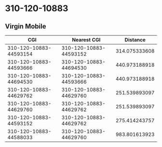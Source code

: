 # 310-120-10883
## Virgin Mobile


| CGI | Nearest CGI | Distance |
|-----|-------------|----------|
| 310-120-10883-44593154 | 310-120-10883-44593152 | 314.075333608 |
| 310-120-10883-44593666 | 310-120-10883-44694530 | 440.973188918 |
| 310-120-10883-44694530 | 310-120-10883-44593666 | 440.973188918 |
| 310-120-10883-44629762 | 310-120-10883-44629760 | 251.539893097 |
| 310-120-10883-44629760 | 310-120-10883-44629762 | 251.539893097 |
| 310-120-10883-44593152 | 310-120-10883-44629762 | 275.414243757 |
| 310-120-10883-44588033 | 310-120-10883-44629760 | 983.801613923 |
